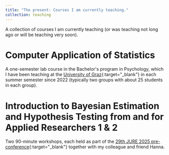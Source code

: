 ```yaml
---
title: "The present: Courses I am currently teaching."
collection: teaching
---
```


A collection of courses I am currently teaching (or was teaching not long ago or will be teaching very soon).

Computer Application of Statistics
======
A one-semester lab course in the Bachelor's program in Psychology, which I have been teaching at the [University of Graz](https://www.uni-graz.at/en/){:target="_blank"} in each summer semester since 2022 (typically two groups with about 25 students in each group).

Introduction to Bayesian Estimation and Hypothesis Testing from and for Applied Researchers 1 & 2
======
Two 90-minute workshops, each held as part of the [29th JURE 2025 pre-conference](https://www.earli.org/events/jure2025){:target="_blank"} together with my colleague and friend Hanna.
